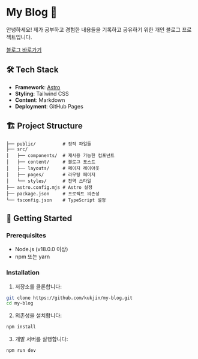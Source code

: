 # My Blog 🚀

안녕하세요!
제가 공부하고 경험한 내용들을 기록하고 공유하기 위한 개인 블로그 프로젝트입니다. 

[블로그 바로가기](https://bill-lee-297.github.io/)



## 🛠️ Tech Stack

- **Framework**: [Astro](https://astro.build)
- **Styling**: Tailwind CSS
- **Content**: Markdown
- **Deployment**: GitHub Pages

## 🏗️ Project Structure

```text
├── public/          # 정적 파일들
├── src/
│   ├── components/  # 재사용 가능한 컴포넌트
│   ├── content/     # 블로그 포스트
│   ├── layouts/     # 페이지 레이아웃
│   ├── pages/       # 라우팅 페이지
│   └── styles/      # 전역 스타일
├── astro.config.mjs # Astro 설정
├── package.json     # 프로젝트 의존성
└── tsconfig.json    # TypeScript 설정
```

## 🚀 Getting Started

### Prerequisites

- Node.js (v18.0.0 이상)
- npm 또는 yarn

### Installation

1. 저장소를 클론합니다:
```bash
git clone https://github.com/kukjin/my-blog.git
cd my-blog
```

2. 의존성을 설치합니다:
```bash
npm install
```

3. 개발 서버를 실행합니다:
```bash
npm run dev
```
